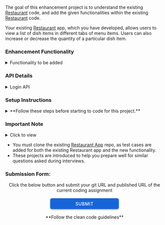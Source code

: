 The goal of this enhancement project is to understand the existing <a href="https://learning.ccbp.in/question/d51bb3e2-c4f7-4e1a-bcdb-b0970b57be00" target="_blank_">Restaurant</a> code, and add the given functionalities within the existing <a href="https://learning.ccbp.in/question/d51bb3e2-c4f7-4e1a-bcdb-b0970b57be00" target="_blank_">Restaurant</a> code.

Your existing <a href="https://learning.ccbp.in/question/d51bb3e2-c4f7-4e1a-bcdb-b0970b57be00" target="_blank_">Restaurant</a> app, which you have developed, allows users to view a list of dish items in different tabs of menu items. Users can also increase or decrease the quantity of a particular dish item.

### Enhancement Functionality

<details>
<summary>Functionality to be added</summary>

- Keep the existing code in **Home Route** and add a **Login Route** and a **Cart Route** to the application.
- **Login Route Functionality**
  - When a valid username and password are provided and the Login button is clicked, navigate the user to the Home route. Else, display the error message. Use `js-cookie` to maintain Cookies for authentication.
  - If an authenticated user attempts to access either the **Home Route** or **Cart Route**, they should be redirected to the corresponding route. Else, should be redirected to the **Login Route**.
- **Home Route Functionality**

  - When the Cart icon button in the header is clicked, then the page should be navigated to the **Cart** route.
  - When the restaurant name in the header is clicked, then the page should be navigated to the **Home** route.
  - Add a `Logout` button in the header of the **Home Route** and add corresponding functionality.
  - Add a feature to add items to the cart with a click of a button. The `ADD TO CART` button should be displayed only if the dish items are available and the dish quantity is greater than **0**.
    - When the `ADD TO CART` button of a particular dish item is clicked, that dish item should be added to the **Cart Route** and the count should be increased by one at the cart icon.
    - When the user clicks the `ADD TO CART` button multiple times, the count should not increase at the cart icon as it is the same item and count in the **Cart Route** should be increased for that particular dish.

- **Cart Route Functionality**

  - The `Cart` Route should have a header similar to the Home Route.
  - Add a `Remove All` button in the `Cart Route`. Implement this by adding a button.
    - When a user clicks on the **Remove All** button, all the cart items should be removed from the cart and an <a href="https://assets.ccbp.in/frontend/react-js/nxt-trendz-empty-cart-img.png" target="_blank_">Empty Cart Image</a> should be displayed.
  - Each cart item on the cart page should include the dish name, dish image, dish price, plus (`+`) button, minus (`-`) button, quantity of the dish item, and a remove button.
  - In each cart item in the cart
    - When the plus button is clicked, then the quantity of the dish should be increased and when minus button is clicked, then the quantity of the dish should be decreased.
    - When the quantity of a dish reaches zero, the dish item should be removed from the cart.
    - Based on the quantity of the dish, the dish price should be updated accordingly.
    - When a user clicks on the remove button, the cart item should be removed from the cart list.

- You need to use **React Context** to maintain that sync between the **Home Route** and **Cart Route**. Use the context as given below for the test cases to pass.

  - The `CartContext` has an object with the following properties
    - `cartList`- this key stores the cart items
    - `removeAllCartItems`- this method is used to remove all the cart items in the cartList
    - `addCartItem`- this method adds the cart item to the cartList
    - `removeCartItem`- this method removes the cart item from the cartList
    - `incrementCartItemQuantity`- this method increases the quantity of a dish in the cartList
    - `decrementCartItemQuantity`- this method decreases the quantity of a dish in the cartList

- Make sure your application maintains a good CSS styling.

<MultiLineNote>
Generally, in the interviews, the interviewer will not specify you to use context to solve the question. You need to decide based on the use case.
</MultiLineNote>

</details>

### API Details

<details>
<summary>Login API</summary>
<br/>
**Use this API for authentication**

- https://apis.ccbp.in/login

Request:

```json
{
  "username": "rahul",
  "password": "rahul@2021"
}
```

Success Response:

```json
{
  "jwt_token": "token_string"
}
```

Failure Response:

```json
{
  "status_code": 404,
  "error_msg": "Username is not found"
}
```

</details>

### Setup Instructions

<details>
<summary> **Follow these steps before starting to code for this project.**</summary>

- After setting up this project delete the `README.md` file in the CCBP IDE.
- Clone the existing <a href="https://learning.ccbp.in/question/d51bb3e2-c4f7-4e1a-bcdb-b0970b57be00" target="_blank_">Restaurant</a> code from your GitHub account to add new functionalities to it.
  - If the existing <a href="https://learning.ccbp.in/question/d51bb3e2-c4f7-4e1a-bcdb-b0970b57be00" target="_blank_">Restaurant</a> code is not available in your git, push your code to git.
    - <a href="https://learning.ccbp.in/3da6f1a6-0892/course?c_id=ade6e642-cd5c-4896-9edd-3f06d3dc2069&s_id=49896a46-f484-4b42-b459-2626f77e6796&t_id=9f27b553-4bbe-400f-9025-9044f79acda0" target="_blank_">Click here to learn how to push your code to git</a>
  - Once the code is pushed to git, clone it into this project using the below command.

```cmd
git clone {git repository URL} /home/workspace/reactjs/coding-practices/enhancementOfRestaurantApp
```

<MultiLineNote>
In the above command, replace this `{git repository URL}` with your actual Git URL.
</MultiLineNote>

- Download dependencies by running `npm install`
- Start up the app using `npm start`
</details>

### Important Note

<details>
<summary>Click to view</summary>

<br/>

**The following instructions are required for the tests to pass**

- **Routes**

  - `Home` Route should consist of `/` in the URL path
  - `Cart` Route should consist of `/cart` in the URL path

- **Header**

  - The HTML button element _Cart Icon Button_ should have the `data-testid` attribute value as **cart**.

</details>

<MultiLineNote>

- You must clone the existing <a href="https://learning.ccbp.in/question/d51bb3e2-c4f7-4e1a-bcdb-b0970b57be00" target="_blank_">Restaurant App</a> repo, as test cases are added for both the existing Restaurant app and the new functionality.
- These projects are introduced to help you prepare well for similar questions asked during interviews. </MultiLineNote>

### Submission Form:

<center>Click the below button and submit your git URL and published URL of the current coding assignment</center>
<br>
<a  href="https://forms.ccbp.in/restaurant-app-enhancement-project-submission-form" target="_blank_">
  <center><button style="color: #fff; border: none; cursor: pointer; width: 218px; height: 34px; background-color: rgb(22, 101, 216); border-radius: 5.4px; box-shadow: rgb(0 0 0 / 36%) 0px 2px 4px 0px;font-family: Inter;font-size: 14px;color: rgb(255, 255, 255);font-weight: 500;letter-spacing: 0.5px;text-transform: uppercase;">
    SUBMIT
  </button>
  </center>
</a>

<br/>
<center>**Follow the clean code guidelines**</center>
